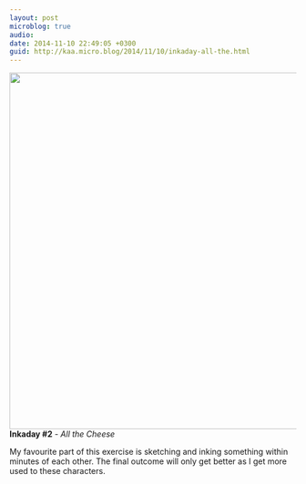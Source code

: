 ```yaml
---
layout: post
microblog: true
audio: 
date: 2014-11-10 22:49:05 +0300
guid: http://kaa.micro.blog/2014/11/10/inkaday-all-the.html
---
```

<img src="https://micro.kaa.bz/uploads/2018/f99075059e.jpg" alt="" width="840" height="627" class="alignnone size-full wp-image-304" /><strong>Inkaday #2</strong> - <em>All the Cheese</em>

My favourite part of this exercise is sketching and inking something within minutes of each other. The final outcome will only get better as I get more used to these characters.
